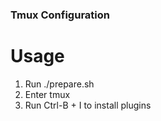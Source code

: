### Tmux Configuration

# Usage

1. Run ./prepare.sh
2. Enter tmux
3. Run Ctrl-B + I to install plugins
